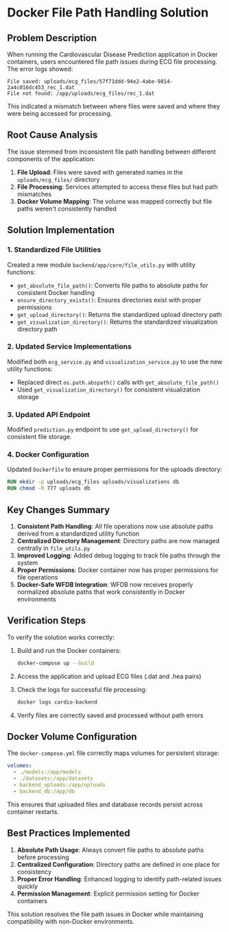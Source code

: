 # Docker File Path Handling Solution

## Problem Description

When running the Cardiovascular Disease Prediction application in Docker containers, users encountered file path issues during ECG file processing. The error logs showed:

```
File saved: uploads/ecg_files/57f71ddd-94e2-4abe-9814-2a4c016dc453_rec_1.dat
File not found: /app/uploads/ecg_files/rec_1.dat
```

This indicated a mismatch between where files were saved and where they were being accessed for processing.

## Root Cause Analysis

The issue stemmed from inconsistent file path handling between different components of the application:

1. **File Upload**: Files were saved with generated names in the `uploads/ecg_files/` directory
2. **File Processing**: Services attempted to access these files but had path mismatches
3. **Docker Volume Mapping**: The volume was mapped correctly but file paths weren't consistently handled

## Solution Implementation

### 1. Standardized File Utilities

Created a new module `backend/app/core/file_utils.py` with utility functions:

- `get_absolute_file_path()`: Converts file paths to absolute paths for consistent Docker handling
- `ensure_directory_exists()`: Ensures directories exist with proper permissions
- `get_upload_directory()`: Returns the standardized upload directory path
- `get_visualization_directory()`: Returns the standardized visualization directory path

### 2. Updated Service Implementations

Modified both `ecg_service.py` and `visualization_service.py` to use the new utility functions:

- Replaced direct `os.path.abspath()` calls with `get_absolute_file_path()`
- Used `get_visualization_directory()` for consistent visualization storage

### 3. Updated API Endpoint

Modified `prediction.py` endpoint to use `get_upload_directory()` for consistent file storage.

### 4. Docker Configuration

Updated `Dockerfile` to ensure proper permissions for the uploads directory:

```dockerfile
RUN mkdir -p uploads/ecg_files uploads/visualizations db
RUN chmod -R 777 uploads db
```

## Key Changes Summary

1. **Consistent Path Handling**: All file operations now use absolute paths derived from a standardized utility function
2. **Centralized Directory Management**: Directory paths are now managed centrally in `file_utils.py`
3. **Improved Logging**: Added debug logging to track file paths through the system
4. **Proper Permissions**: Docker container now has proper permissions for file operations
5. **Docker-Safe WFDB Integration**: WFDB now receives properly normalized absolute paths that work consistently in Docker environments

## Verification Steps

To verify the solution works correctly:

1. Build and run the Docker containers:
   ```bash
   docker-compose up --build
   ```

2. Access the application and upload ECG files (.dat and .hea pairs)

3. Check the logs for successful file processing:
   ```bash
   docker logs cardio-backend
   ```

4. Verify files are correctly saved and processed without path errors

## Docker Volume Configuration

The `docker-compose.yml` file correctly maps volumes for persistent storage:

```yaml
volumes:
  - ./models:/app/models
  - ./datasets:/app/datasets
  - backend_uploads:/app/uploads
  - backend_db:/app/db
```

This ensures that uploaded files and database records persist across container restarts.

## Best Practices Implemented

1. **Absolute Path Usage**: Always convert file paths to absolute paths before processing
2. **Centralized Configuration**: Directory paths are defined in one place for consistency
3. **Proper Error Handling**: Enhanced logging to identify path-related issues quickly
4. **Permission Management**: Explicit permission setting for Docker containers

This solution resolves the file path issues in Docker while maintaining compatibility with non-Docker environments.